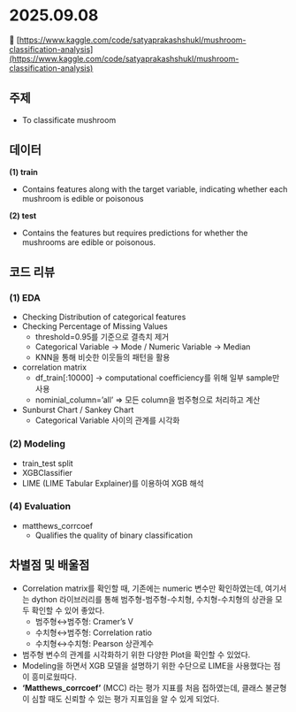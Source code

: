 # 2025.09.08

🔗 [https://www.kaggle.com/code/satyaprakashshukl/mushroom-classification-analysis](https://www.kaggle.com/code/satyaprakashshukl/mushroom-classification-analysis)

## 주제

- To classificate mushroom

## 데이터

**(1) train**

- Contains features along with the target variable, indicating whether each mushroom is edible or poisonous

**(2) test**

- Contains the features but requires predictions for whether the mushrooms are edible or poisonous.

## 코드 리뷰

### (1) EDA

- Checking Distribution of categorical features
- Checking Percentage of Missing Values
    - threshold=0.95를 기준으로 결측치 제거
    - Categorical Variable → Mode / Numeric Variable → Median
    - KNN을 통해 비슷한 이웃들의 패턴을 활용
- correlation matrix
    - df_train[:10000] → computational coefficiency를 위해 일부 sample만 사용
    - nominial_column=’all’ ⇒ 모든 column을 범주형으로 처리하고 계산
- Sunburst Chart / Sankey Chart
    - Categorical Variable 사이의 관계를 시각화

### **(2) Modeling**

- train_test split
- XGBClassifier
- LIME (LIME Tabular Explainer)를 이용하여 XGB 해석

### (4) Evaluation

- matthews_corrcoef
    - Qualifies the quality of binary classification

## 차별점 및 배울점

- Correlation matrix를 확인할 때, 기존에는 numeric 변수만 확인하였는데, 여기서는 dython 라이브러리를 통해 범주형-범주형-수치형, 수치형-수치형의 상관을 모두 확인할 수 있어 좋았다.
    - 범주형↔범주형: Cramer’s V
    - 수치형↔범주형: Correlation ratio
    - 수치형↔수치형: Pearson 상관계수
- 범주형 변수의 관계를 시각화하기 위한 다양한 Plot을 확인할 수 있었다.
- Modeling을 하면서 XGB 모델을 설명하기 위한 수단으로 LIME을 사용했다는 점이 흥미로웠따다.
- **‘Matthews_corrcoef’** (MCC) 라는 평가 지표를 처음 접하였는데, 클래스 불균형이 심할 때도 신뢰할 수 있는 평가 지표임을 알 수 있게 되었다.